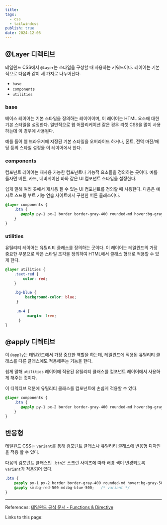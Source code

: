 ```yaml
---
title: 
tags:
  - css
  - tailwindcss
publish: true
date: 2024-12-05
---
```

## @Layer 디렉티브

테일윈드 CSS에서 `@Layer`는 스타일을 구성할 때 사용하는 키워드이다. 레이어는 기본적으로 다음과 같이 세 가지로 나누어진다.

- `base`
- `components`
- `utilities`

### base
베이스 레이어는 기본 스타일을 정의하는 레이어이며, 이 레이어는 HTML 요소에 대한 기본 스타일을 설정한다. 일반적으로 웹 어플리케이션 같은 경우 리셋 CSS을 많이 사용하는데 이 경우에 사용된다.

예를 들어 웹 브라우저에 지정된 기본 스타일을 오버라이드 하거나, 폰트, 전역 마진/패딩 등의 스타일 설정을 이 레이어에서 한다.

### components
컴포넌트 레이어는 재사용 가능한 컴포넌트나 기능적 요소들을 정의하는 곳이다. 예를 들자면 버튼, 카드, 네비게이션 바와 같은 UI 컴포넌트 스타일을 설정한다.

 쉽게 말해 여러 곳에서 재사용 될 수 있는 UI 컴포넌트를 정의할 때 사용한다. 다음은 예시로 스프링 부트 기능 연습 사이트에서 구현한 버튼 클래스이다.

```css
@layer components {    
    .btn {  
       @apply py-1 px-2 border border-gray-400 rounded-md hover:bg-gray-500 hover:text-white transition-all duration-200
    }  
}
```

### utilities
유틸리티 레이어는 유틸리티 클래스를 정의하는 곳이다. 이 레이어는 테일윈드의 가장 중요한 부분으로 작은 스타일 조각을 정의하여 HTML에서 클래스 형태로 적용할 수 있게 한다.

```css
@layer utilities {
	.text-red { 
		color: red; 
	}
	 
	.bg-blue {
		 background-color: blue; 
	 }
	 
	 .m-4 {
		  margin: 1rem; 
	  } 
}
```


## @apply 디렉티브
이 `@apply`는 테일윈드에서 가장 중요한 역할을 하는데, 테일윈드에 적용된 유틸리티 클래스를 다른 클래스에도 적용해주는 기능을 한다. 

쉽게 말해 `utilities` 레이어에 적용된 유틸리티 클래스를 컴포넌트 레이어에서 사용하게 해주는 것이다.

이 디렉티브 덕분에 유틸리티 클래스를 컴포넌트에 손쉽게 적용할 수 있다.

```css
@layer components {    
    .btn {  
       @apply py-1 px-2 border border-gray-400 rounded-md hover:bg-gray-500 hover:text-white transition-all duration-200
    }  
}
```

## 반응형
테일윈드 CSS는 `variant`를 통해 컴포넌트 클래스나 유틸리티 클래스에 반응형 디자인을 적용 할 수 있다.

다음의 컴포넌트 클래스인 `.btn`은 스크린 사이즈에 따라 배경 색이 변경되도록 `variant`가 적용되어 있다.

```css
.btn {  
    @apply py-1 px-2 border border-gray-400 rounded-md hover:bg-gray-500 hover:text-white transition-all duration-200;  
    @apply sm:bg-red-500 md:bg-blue-500;   /* variant */
}
```



---
References: [테일윈드 공식 문서 - Functions & Directive](https://tailwindcss.com/docs/functions-and-directives)

Links to this page: 